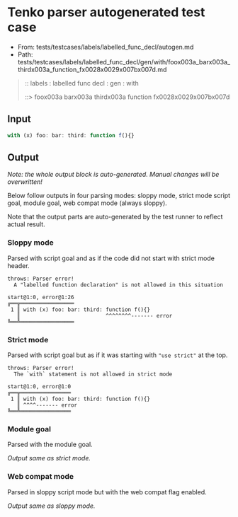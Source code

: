 # Tenko parser autogenerated test case

- From: tests/testcases/labels/labelled_func_decl/autogen.md
- Path: tests/testcases/labels/labelled_func_decl/gen/with/foox003a_barx003a_thirdx003a_function_fx0028x0029x007bx007d.md

> :: labels : labelled func decl : gen : with
>
> ::> foox003a barx003a thirdx003a function fx0028x0029x007bx007d

## Input


`````js
with (x) foo: bar: third: function f(){}
`````

## Output

_Note: the whole output block is auto-generated. Manual changes will be overwritten!_

Below follow outputs in four parsing modes: sloppy mode, strict mode script goal, module goal, web compat mode (always sloppy).

Note that the output parts are auto-generated by the test runner to reflect actual result.

### Sloppy mode

Parsed with script goal and as if the code did not start with strict mode header.

`````
throws: Parser error!
  A "labelled function declaration" is not allowed in this situation

start@1:0, error@1:26
╔══╦═════════════════
 1 ║ with (x) foo: bar: third: function f(){}
   ║                           ^^^^^^^^------- error
╚══╩═════════════════

`````

### Strict mode

Parsed with script goal but as if it was starting with `"use strict"` at the top.

`````
throws: Parser error!
  The `with` statement is not allowed in strict mode

start@1:0, error@1:0
╔══╦════════════════
 1 ║ with (x) foo: bar: third: function f(){}
   ║ ^^^^------- error
╚══╩════════════════

`````


### Module goal

Parsed with the module goal.

_Output same as strict mode._

### Web compat mode

Parsed in sloppy script mode but with the web compat flag enabled.

_Output same as sloppy mode._
